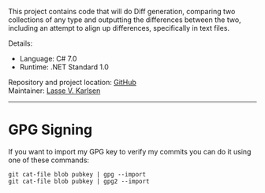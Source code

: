 This project contains code that will do Diff generation, comparing
two collections of any type and outputting the differences between
the two, including an attempt to align up differences, specifically
in text files.

Details:

* Language: C# 7.0
* Runtime: .NET Standard 1.0

Repository and project location: [GitHub][1]  
Maintainer: [Lasse V. Karlsen][2]

---

# GPG Signing

If you want to import my GPG key to verify my commits you can do it
using one of these commands:

    git cat-file blob pubkey | gpg --import
    git cat-file blob pubkey | gpg2 --import

  [1]: https://github.com/lassevk/DiffLib
  [2]: mailto:lasse@vkarlsen.no
